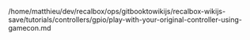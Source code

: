 /home/matthieu/dev/recalbox/ops/gitbooktowikijs/recalbox-wikijs-save/tutorials/controllers/gpio/play-with-your-original-controller-using-gamecon.md